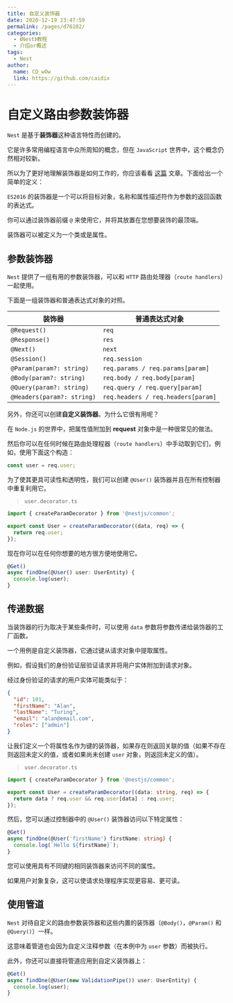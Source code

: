 ```yaml
---
title: 自定义装饰器
date: 2020-12-19 23:47:59
permalink: /pages/d76102/
categories:
  - 《Nest》教程
  - 介绍or概述
tags: 
  - Nest
author: 
  name: CD_wOw
  link: https://github.com/caidix
---
```


# 自定义路由参数装饰器

`Nest` 是基于**装饰器**这种语言特性而创建的。

它是许多常用编程语言中众所周知的概念，但在 `JavaScript` 世界中，这个概念仍然相对较新。

所以为了更好地理解装饰器是如何工作的，你应该看看 [这篇](https://medium.com/google-developers/exploring-es7-decorators-76ecb65fb841) 文章。下面给出一个简单的定义：

`ES2016` 的装饰器是一个可以将目标对象，名称和属性描述符作为参数的返回函数的表达式。

你可以通过装饰器前缀 `@` 来使用它，并将其放置在您想要装饰的最顶端。

装饰器可以被定义为一个类或是属性。

## 参数装饰器

`Nest` 提供了一组有用的参数装饰器，可以和 `HTTP` 路由处理器（`route handlers`）一起使用。

下面是一组装饰器和普通表达式对象的对照。

| 装饰器                     | 普通表达式对象                     |
| -------------------------- | ---------------------------------- |
| `@Request()`               | `req`                              |
| `@Response()`              | `res`                              |
| `@Next()`                  | `next`                             |
| `@Session()`               | `req.session`                      |
| `@Param(param?: string)`   | `req.params / req.params[param]`   |
| `@Body(param?: string)`    | `req.body / req.body[param]`       |
| `@Query(param?: string)`   | `req.query / req.query[param]`     |
| `@Headers(param?: string)` | `req.headers / req.headers[param]` |

另外，你还可以创建**自定义装饰器**。为什么它很有用呢？

在 `Node.js` 的世界中，把属性值附加到 **request** 对象中是一种很常见的做法。

然后你可以在任何时候在路由处理程器（`route handlers`）中手动取到它们，例如，使用下面这个构造：

```typescript
const user = req.user;
```

为了使其更具可读性和透明性，我们可以创建 `@User()` 装饰器并且在所有控制器中重复利用它。

> `user.decorator.ts`

```typescript
import { createParamDecorator } from '@nestjs/common';

export const User = createParamDecorator((data, req) => {
  return req.user;
});
```

现在你可以在任何你想要的地方很方便地使用它。

```typescript
@Get()
async findOne(@User() user: UserEntity) {
  console.log(user);
}
```

## 传递数据

当装饰器的行为取决于某些条件时，可以使用 `data` 参数将参数传递给装饰器的工厂函数。 

一个用例是自定义装饰器，它通过键从请求对象中提取属性。 

例如，假设我们的身份验证层验证请求并将用户实体附加到请求对象。 

经过身份验证的请求的用户实体可能类似于：

```json
{
  "id": 101,
  "firstName": "Alan",
  "lastName": "Turing",
  "email": "alan@email.com",
  "roles": ["admin"]
}
```

让我们定义一个将属性名作为键的装饰器，如果存在则返回关联的值（如果不存在则返回未定义的值，或者如果尚未创建 `user` 对象，则返回未定义的值）。

> `user.decorator.ts`

```typescript
import { createParamDecorator } from '@nestjs/common';

export const User = createParamDecorator((data: string, req) => {
  return data ? req.user && req.user[data] : req.user;
});
```

然后，您可以通过控制器中的 `@User()` 装饰器访问以下特定属性：

```typescript
@Get()
async findOne(@User('firstName') firstName: string) {
  console.log(`Hello ${firstName}`);
}
```

您可以使用具有不同键的相同装饰器来访问不同的属性。

如果用户对象复杂，这可以使请求处理程序实现更容易、更可读。

## 使用管道

`Nest` 对待自定义的路由参数装饰器和这些内置的装饰器（`@Body()`，`@Param()` 和 `@Query()`）一样。

这意味着管道也会因为自定义注释参数（在本例中为 `user` 参数）而被执行。

此外，你还可以直接将管道应用到自定义装饰器上：

```typescript
@Get()
async findOne(@User(new ValidationPipe()) user: UserEntity) {
  console.log(user);
}
```

